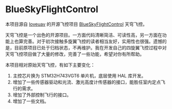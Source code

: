 # BlueSkyFlightControl

本项目源自 [loveuav](https://github.com/loveuav) 的开源飞控项目 [BlueSkyFlightControl](https://github.com/loveuav/BlueSkyFlightControl) 天穹飞控。

天穹飞控是一个出色的开源项目。一方面代码清晰简洁、可读性高，另一方面在功能上也算完善。对于初次接触多旋翼飞控的读者相当友好，实用性也很强。遗憾的是，目前原项目已处于归档状态，不再维护。我在开发自己的四旋翼飞控过程中对天穹飞控项目做了大量的修改，完善了一些功能，希望对你有所帮助。

本项目相对原始天穹飞控，有如下主要变化：

1. 主控芯片换为 STM32H743VGT6 单片机，底层使用 HAL 库开发。
2. 增加了一些传感器驱动和光流、激光高度计传感器的接口，能胜任室内定点飞行的需求。
3. 增加了外部控制飞行的接口。
4. 增加了一些文档。

